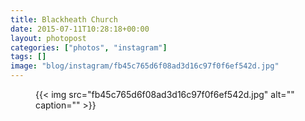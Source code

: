 ```yaml
---
title: Blackheath Church
date: 2015-07-11T10:28:18+00:00
layout: photopost
categories: ["photos", "instagram"]
tags: []
image: "blog/instagram/fb45c765d6f08ad3d16c97f0f6ef542d.jpg"
---
```


<figure class="photo photo--square">
  {{< img src="fb45c765d6f08ad3d16c97f0f6ef542d.jpg" alt="" caption="" >}}

</figure>


